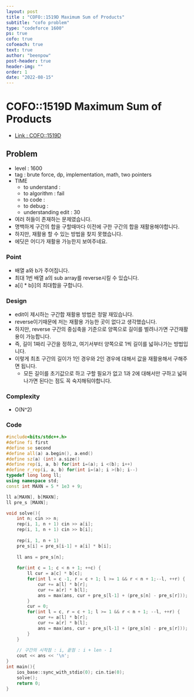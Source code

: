 ```yaml
---
layout: post
title : "COFO::1519D Maximum Sum of Products"
subtitle: "cofo problem"
type: "codeforce 1600"
ps: true
cofo: true
cofoeach: true
text: true
author: "beenpow"
post-header: true
header-img: ""
order: 1
date: "2022-08-15"
---
```

# COFO::1519D Maximum Sum of Products
- [Link : COFO::1519D](https://codeforces.com/problemset/problem/1519/D)


## Problem 

- level : 1600
- tag : brute force, dp, implementation, math, two pointers
- TIME
  - to understand    : 
  - to algorithm     : fail
  - to code          : 
  - to debug         : 
  - understanding edit : 30
- 여러 허들이 존재하는 문제였습니다.
- 명백하게 구간의 합을 구할때마다 이전에 구한 구간의 합을 재활용해야합니다.
- 하지만, 재활용 할 수 있는 방법을 찾지 못했습니다.
- 에딧은 어디가 재활용 가능한지 보여주네요.

### Point
- 배열 a와 b가 주어집니다.
- 최대 1번 배열 a의 sub array를 reverse시킬 수 있습니다.
- a[i] * b[i]의 최대합을 구합니다.

### Design
- edit이 제시하는 구간합 재활용 방법은 정말 재밌습니다.
-  reverse이기때문에 저는 재활용 가능한 곳이 없다고 생각했습니다.
- 하지만, reverse 구간의 중심축을 기준으로 양쪽으로 길이를 벌려나가면 구간재활용이 가능합니다.
- 즉, 길이 1짜리 구간을 정하고, 여기서부터 양쪽으로 1씩 길이를 넓혀나가는 방법입니다.
- 이렇게 최초 구간의 길이가 1인 경우와 2인 경우에 대해서 값을 재활용해서 구해주면 됩니다.
  - 모든 길이를 초기값으로 하고 구할 필요가 없고 1과 2에 대해서만 구하고 넓혀나가면 된다는 점도 꼭 숙지해둬야합니다.

### Complexity
- O(N^2)

### Code

```cpp
#include<bits/stdc++.h>
#define fi first
#define se second
#define all(a) a.begin(), a.end()
#define sz(a) (int) a.size()
#define rep(i, a, b) for(int i=(a); i <(b); i++)
#define r_rep(i, a, b) for(int i=(a); i >(b); i--)
typedef long long ll;
using namespace std;
const int MAXN = 5 * 1e3 + 9;

ll a[MAXN], b[MAXN];
ll pre_s [MAXN];

void solve(){
    int n; cin >> n;
    rep(i, 1, n + 1) cin >> a[i];
    rep(i, 1, n + 1) cin >> b[i];
    
    rep(i, 1, n + 1)
    pre_s[i] = pre_s[i-1] + a[i] * b[i];
    
    ll ans = pre_s[n];
    
    for(int c = 1; c < n + 1; ++c) {
        ll cur = a[c] * b[c];
        for(int l = c -1, r = c + 1; l >= 1 && r < n + 1;--l, ++r) {
            cur += a[l] * b[r];
            cur += a[r] * b[l];
            ans = max(ans, cur + pre_s[l-1] + (pre_s[n] - pre_s[r]));
        }
        cur = 0;
        for(int l = c, r = c + 1; l >= 1 && r < n + 1; --l, ++r) {
            cur += a[l] * b[r];
            cur += a[r] * b[l];
            ans = max(ans, cur + pre_s[l-1] + (pre_s[n] - pre_s[r]));
        }
    }
    
    // 구간의 시작점 : i, 끝점 : i + len - 1
    cout << ans << '\n';
}
int main(){
    ios_base::sync_with_stdio(0); cin.tie(0);
    solve();
    return 0;
}
```
